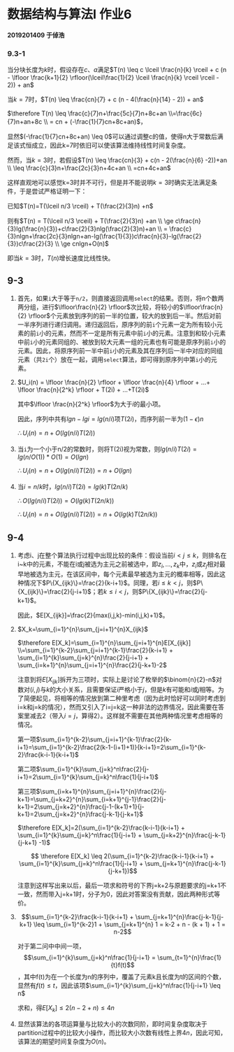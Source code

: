 # 数据结构与算法I 作业6

**2019201409 于倬浩**

### 9.3-1

当分块长度为$k$时，假设存在$c$、$a$满足$T(n) \leq c \lceil \frac{n}{k} \rceil + c (n - \lfloor \frac{k+1}{2} \rfloor(\lceil\frac{1}{2} \lceil \frac{n}{k} \rceil \rceil - 2)) + an$

当$k=7$时，$T(n) \leq \frac{cn}{7} + c (n - 4(\frac{n}{14} - 2)) + an$

$\therefore T(n) \leq \frac{c}{7}n+\frac{5c}{7}n+8c+an \\=\frac{6c}{7}n+an+8c \\ = cn + (-\frac{1}{7}cn+8c+an)$，

显然$(-\frac{1}{7}cn+8c+an) \leq 0$可以通过调整c的值，使得n大于常数后满足该式恒成立，因此k=7时依旧可以使该算法维持线性时间复杂度。

然而，当$k=3$时，若假设$T(n) \leq \frac{cn}{3} + c(n - 2(\frac{n}{6} -2))+an \\ \leq \frac{c}{3}n+\frac{2c}{3}n+4c+an \\ =cn+4c+an$

这样直观地可以感觉k=3时并不可行，但是并不能说明$k=3$时确实无法满足条件，于是尝试严格证明一下：

已知$T(n)=T(\lceil n/3 \rceil) + T(\frac{2}{3}n) +n$

则有$T(n) = T(\lceil n/3 \rceil) + T(\frac{2}{3}n) +an \\ \ge c\frac{n}{3}lg(\frac{n}{3})+c\frac{2}{3}nlg(\frac{2}{3}n)+an \\ = \frac{c}{3}nlgn+\frac{2c}{3}nlgn+an-lg(\frac{1}{3})c\frac{n}{3}-lg(\frac{2}{3})c\frac{2}{3} \\ \ge cnlgn+O(n)$

 即当$k=3$时，$T(n)$增长速度比线性快。



## 9-3

1.  首先，如果`i`大于等于`n/2`，则直接返回调用`select`的结果。否则，将n个数两两分组，进行$\lfloor\frac{n}{2} \rfloor$次比较，将较小的$\lfloor\frac{n}{2} \rfloor$个元素放到序列的前一半的位置，较大的放到后一半。然后对前一半序列进行递归调用。递归返回后，原序列的前`i`个元素一定为所有较小元素的前`i`小的元素，然而不一定是所有元素中前`i`小的元素。注意到和较小元素中前`i`小的元素同组的、被放到较大元素一组的元素也有可能是原序列前`i`小的元素。因此，将原序列前一半中前`i`小的元素及其在序列后一半中对应的同组元素（共`2i`个）放在一起，调用`select`算法，即可得到原序列中第`i`小的元素。

2. $U_i(n) = \lfloor \frac{n}{2} \rfloor + \lfloor \frac{n}{4} \rfloor + ...+ \lfloor \frac{n}{2^k} \rfloor + T(2i) + ...+T(2i)$

    其中$\lfloor \frac{n}{2^k} \rfloor$为大于$i$的最小项。

    因此，序列中共有$lgn - lgi = lg(n/i)$项$T(2i)$，而序列前一半为$(1-\epsilon)n$

    $\therefore U_i(n) = n + O(lg(n/i)T(2i))$

3. 当`i`为一个小于n/2的常数时，则将T(2i)视为常数，则$lg(n/i)T(2i)=lg(n/O(1))*O(1)=O(lgn)$

    $\therefore U_i(n)=n+O(lg(n/i)T(2i))=n+O(lgn)$

4. 当$i=n/k$时，$lg(n/i)T(2i)=lg(k)T(2n/k)$

    $\therefore O(lg(n/i)T(2i))=O(lg(k)T(2n/k))$

    $\therefore U_i(n)=n+O(lg(n/i)T(2i))=n+O(lg(k)T(2n/k))$

  

## 9-4

1. 考虑i、j在整个算法执行过程中出现比较的条件：假设当前$i < j \leq k$，则排名在i~k中的元素，不能在i或j被选为主元之前被选中，即$z_i,...,z_k$中，$z_i$或$z_j$相对最早地被选为主元，在该区间中，每个元素最早被选为主元的概率相等，因此这种情况下$P\{X_{ijk}\}=\frac{2}{k-i+1}$。同理，若$i \leq k < j$，则$P\{X_{ijk}\}=\frac{2}{j-i+1}$；若$k \leq i<j$，则$P\{X_{ijk}\}=\frac{2}{j-k+1}$。

    因此，$E[X_{ijk}]=\frac{2}{max(i,j,k)-min(i,j,k)+1}$。 

2.  $X_k=\sum_{i=1}^{n}\sum_{j=i+1}^{n}X_{ijk}$

    $\therefore E[X_k]=\sum_{i=1}^{n}\sum_{j=i+1}^{n}E[X_{ijk}] \\=\sum_{i=1}^{k-2}\sum_{j=i+1}^{k-1}\frac{2}{k-i+1} + \sum_{i=1}^{k}\sum_{j=k}^{n}\frac{2}{j-i+1} + \sum_{i=k+1}^{n}\sum_{j=i+1}^{n}\frac{2}{j-k+1}-2$

     注意到将$E[X_{ijk}]$拆开为三项时，实际上是讨论了枚举的$\binom{n}{2}-n$对数对$(i,j)$与$k$的大小关系，且需要保证$i$严格小于$j$，但是$k$有可能和$i$或$j$相等。为了简便起见，将相等的情况放到第二种里考虑（因为此时恰好可以同时考虑到i=k和j=k的情况），然而又引入了i=j=k这一种非法的边界情况，因此需要在答案里减去2（带入$i = j$，算得2）。这样就不需要在其他两种情况里考虑相等的情况。

    第一项$\sum_{i=1}^{k-2}\sum_{j=i+1}^{k-1}\frac{2}{k-i+1}=\sum_{i=1}^{k-2}\frac{2(k-1-(i+1)+1)}{k-i+1}=2\sum_{i=1}^{k-2}\frac{k-i-1}{k-i+1}$

    第二项$\sum_{i=1}^{k}\sum_{j=k}^n\frac{2}{j-i+1}=2\sum_{i=1}^{k}\sum_{j=k}^n\frac{1}{j-i+1}$

    第三项$\sum_{i=k+1}^{n}\sum_{j=i+1}^{n}\frac{2}{j-k+1}=\sum_{j=k+2}^{n}\sum_{i=k+1}^{j-1}\frac{2}{j-k+1}=2\sum_{j=k+2}^{n}\frac{j-1-(k+1)+1}{j-k+1}=2\sum_{j=k+2}^{n}\frac{j-k-1}{j-k+1}$

    $\therefore E[X_k]=2(\sum_{i=1}^{k-2}\frac{k-i-1}{k-i+1} + \sum_{i=1}^{k}\sum_{j=k}^n\frac{1}{j-i+1} + \sum_{j=k+2}^{n}\frac{j-k-1}{j-k+1} -1)$

    $$ \therefore E[X_k] \leq 2(\sum_{i=1}^{k-2}\frac{k-i-1}{k-i+1} + \sum_{i=1}^{k}\sum_{j=k}^n\frac{1}{j-i+1} + \sum_{j=k+1}^{n}\frac{j-k-1}{j-k+1})$$

    注意到这样写出来以后，最后一项求和符号的下界j=k+2与原题要求的j=k+1不一致，然而带入j=k+1时，分子为0，因此对答案没有贡献，因此两种形式等价。

3.  $$\sum_{i=1}^{k-2}\frac{k-i-1}{k-i+1} + \sum_{j=k+1}^{n}\frac{j-k-1}{j-k+1} \leq \sum_{i=1}^{k-2}1 + \sum_{j=k+1}^{n} 1 = k-2 + n - (k + 1) + 1 = n-2$$

    对于第二问中中间一项，$$\sum_{i=1}^{k}\sum_{j=k}^n\frac{1}{j-i+1} = \sum_{t=1}^{n}\frac{1}{t}f(t)$$，其中f(t)为在一个长度为n的序列中，覆盖了元素k且长度为t的区间的个数，显然有$f(t) \leq t$，因此该项$\sum_{i=1}^{k}\sum_{j=k}^n\frac{1}{j-i+1} \leq n$

    求和，得$E[X_k] \leq 2(n-2 + n) \leq 4n$

4.  显然该算法的各项运算量与比较大小的次数同阶，即时间复杂度取决于partition过程中的比较大小操作，而比较大小次数有线性上界$4n$，因此可知，该算法的期望时间复杂度为$O(n)$。